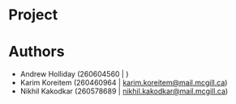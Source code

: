 # Project
# Authors 
- Andrew Holliday (260604560 | )
- Karim Koreitem (260460964 | karim.koreitem@mail.mcgill.ca)
- Nikhil Kakodkar (260578689 | nikhil.kakodkar@mail.mcgill.ca)

